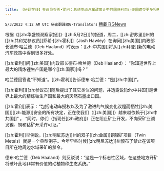 ```yaml
---
title: 【秘翻在线】参议员乔希•霍利：总统电动汽车政策让中共国获利而让美国遭受更多损失
---
```

`5/3/2023 4:12 AM UTC 秘密翻譯組G-Translators` [轉載自GNews](https://gnews.org/articles/1270799)

根据《[[zh:华盛顿观察家报]]》[[zh:5月2日]]的报道，周二，[[zh:密苏里]]州的[[zh:共和党参议员]]乔希·[[zh:霍利]]（Josh Hawley）在询问[[zh:美国]]内政部长德布·哈兰德（Deb Haaland）时表示：[[zh:中共国]]将从[[zh:拜登]]新的电动汽车政策中得到很多好处。

[[zh:霍利]]问[[zh:美国]]内政部长德布·哈兰德（Deb Haaland）： “你知道世界上最大的精炼锂生产国是哪个[[zh:国家]]吗？”

哈兰德回答说“不知道”。[[zh:霍利]]告诉德布‧哈兰德：“是[[zh:中国]]”。

[[zh:霍利]][[zh:参议员]]随后提出了其它类似的问题，并透露说[[zh:中共国]]是世界上最大的精炼钴生产国和最大的天然石墨出口国。

[[zh:霍利]]表示：“包括电动车授权以及为了激进的气候变化议程而牺牲[[zh:美国]][[zh:能源]]安全的所有决定，正在使我们（[[zh:美国]]）越来越依赖于[[zh:中共国]]” 。 “同时，你们（指现任[[zh:政府]]）正在阻止矿业开发，不向采矿业颁发镍、铜和钴矿开采许可证。”

[[zh:霍利]]举例说，[[zh:明尼苏达]]州的双子[[zh:金属]]铜镍矿项目（Twin Metals）就是一个典型例子。今年早些时候[[zh:明尼苏达]]州颁布了禁止在该项目所在地周边水域采矿的禁令。

德布‧哈兰德（Deb Haaland）则反驳说：“这是一个标志性区域，在这些地方开矿将破坏此地非常有价值的动植物种生态系统。”
